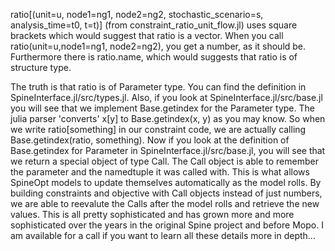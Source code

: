 ratio[(unit=u, node1=ng1, node2=ng2, stochastic_scenario=s, analysis_time=t0, t=t)] (from constraint_ratio_unit_flow.jl) uses square brackets which would suggest that ratio is a vector. When you call ratio(unit=u,node1=ng1, node2=ng2), you get a number, as it should be. Furthermore there is ratio.name, which would suggests that ratio is of structure type.

The truth is that ratio is of Parameter type. You can find the definition in SpineInterface.jl/src/types.jl. Also, if you look at SpineInterface.jl/src/base.jl you will see that we implement Base.getindex for the Parameter type. The julia parser 'converts' x[y] to Base.getindex(x, y) as you may know. So when we write ratio[something] in our constraint code, we are actually calling Base.getindex(ratio, something). Now if you look at the definition of Base.getindex for Parameter in SpineInterface.jl/src/base.jl, you will see that we return a special object of type Call. The Call object is able to remember the parameter and the namedtuple it was called with. This is what allows SpineOpt models to update themselves automatically as the model rolls. By building constraints and objective with Call objects instead of just numbers, we are able to reevalute the Calls after the model rolls and retrieve the new values. This is all pretty sophisticated and has grown more and more sophisticated over the years in the original Spine project and before Mopo. I am available for a call if you want to learn all these details more in depth...